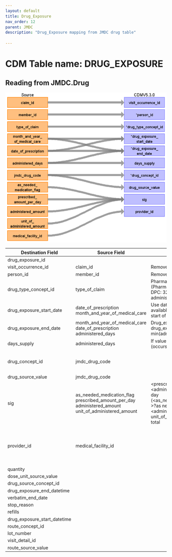 ```yaml
---
layout: default
title: Drug_Exposure
nav_order: 12
parent: JMDC
description: "Drug_Exposure mapping from JMDC drug table"

---
```


# CDM Table name: DRUG_EXPOSURE

## Reading from JMDC.Drug

![](images/drug_drug.png)

|     Destination Field    |     Source   Field    |     Logic    |     Comment    |
|-|-|-|-|
|     drug_exposure_id    |          |          |          |
|     visit_occurrence_id    |     claim_id    |     Remove ‘C’ prefix    |          |
|     person_id    |     member_id    |     Remove 'M' prefix    |          |
|     drug_type_concept_id    |     type_of_claim    |     Pharmacy, Outpatient: 32869 (Pharmacy claim)  Inpatient or DPC: 32818   (EHR administration record)    |          |
|     drug_exposure_start_date    |     date_of_prescription     month_and_year_of_medical_care    |     Use date of prescription if available, otherwise set to   start of visit.    |          |
|     drug_exposure_end_date    |     month_and_year_of_medical_care     date_of_prescription     administered_days    |     Drug_exposure_end_date = drug_exposure_start_date +   min(administered_days,180)    |          |
|     days_supply    |     administered_days    |     If value > 180, set to 180 (occurs in 74 prescriptions)    |          |
|     drug_concept_id    |     jmdc_drug_code    |          |     Look up in drug mapping table    |
|     drug_source_value    |     jmdc_drug_code    |          |          |
|     sig    |     as_needed_medication_flag     prescribed_amount_per_day     administered_amount     unit_of_administered_amount    |     <prescribed_amount_per_day>   <administered_amount> per day (<as_needed_medication_flag     >?as needed, <administered_amount> <   unit_of_administered_amount> total                            |     Combine the four fields to create a sig string:          |
|     provider_id    |     medical_facility_id    |          |     Use the dummy providers we created per institution.    |
|     quantity    |          |          |          |
|     dose_unit_source_value    |          |          |          |
|     drug_source_concept_id    |          |          |          |
|     drug_exposure_end_datetime    |          |          |          |
|     verbatim_end_date    |          |          |          |
|     stop_reason    |          |          |          |
|     refills    |          |          |          |
|     drug_exposure_start_datetime    |          |          |          |
|     route_concept_id    |          |          |          |
|     lot_number    |          |          |          |
|     visit_detail_id    |          |          |          |
|     route_source_value    |          |          |          |